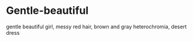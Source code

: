 # Gentle-beautiful
gentle beautiful girl, messy red hair, brown and gray heterochromia, desert dress
